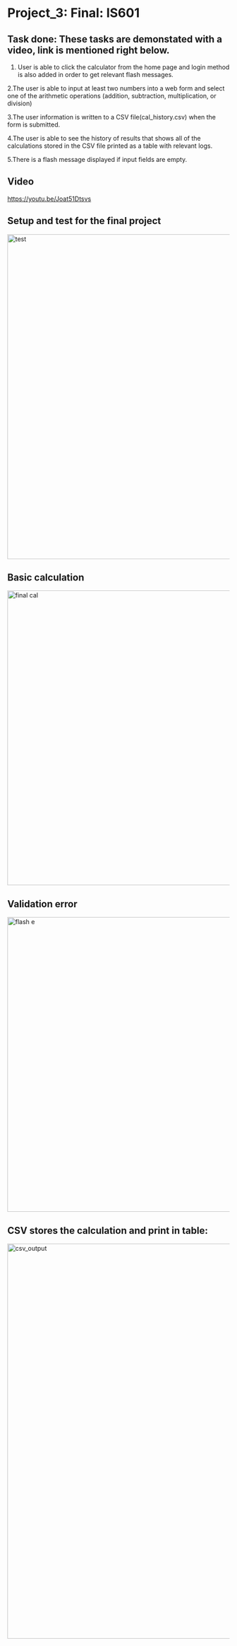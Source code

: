 # Project_3: Final: IS601
## Task done: These tasks are demonstated with a video, link is mentioned right below.
1. User is able to click the calculator from the home page and login method is also added in order to get relevant flash messages.

2.The user is able to input at least two numbers into a web form and select one of the arithmetic operations (addition, subtraction, multiplication, or division)

3.The user information is written to a CSV file(cal_history.csv) when the form is submitted.

4.The user is able to see the history of  results  that shows all of the calculations stored in the CSV file printed as a table with relevant logs.

5.There is a flash message displayed if input fields are empty.

## Video
https://youtu.be/Joat51Dtsvs

## Setup and test for the final project
<img width="735" alt="test" src="https://user-images.githubusercontent.com/90499269/146453128-40caefa1-3cb7-4007-b84a-575ecb535fca.png">

## Basic calculation
<img width="667" alt="final cal" src="https://user-images.githubusercontent.com/90499269/146453241-91aa5e24-3b2e-435f-bfc9-162c943e6900.png">

## Validation error
<img width="667" alt="flash e" src="https://user-images.githubusercontent.com/90499269/146453347-689ca195-64ae-4951-a40b-0876f60b4400.png">

## CSV stores the calculation and print in table:
<img width="894" alt="csv_output" src="https://user-images.githubusercontent.com/90499269/146449671-de864b8d-5e3c-469b-a17e-9dc06ae753b3.png">

